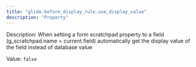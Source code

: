 ```yaml
---
title: "glide.before_display_rule.use_display_value"
description: "Property"
---
```


Description: When setting a form scratchpad property to a field (g_scratchpad.name = current.field) automatically get the display value of the field instead of database value

Value: `false`